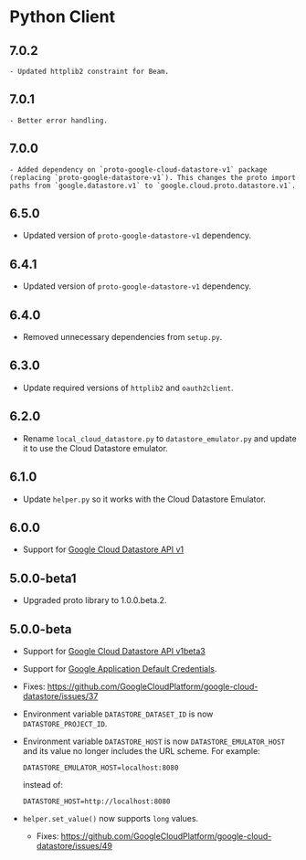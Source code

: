 # Python Client

## 7.0.2

    - Updated httplib2 constraint for Beam.

## 7.0.1

    - Better error handling.

## 7.0.0

    - Added dependency on `proto-google-cloud-datastore-v1` package (replacing `proto-google-datastore-v1`). This changes the proto import paths from `google.datastore.v1` to `google.cloud.proto.datastore.v1`.

## 6.5.0

  - Updated version of `proto-google-datastore-v1` dependency.

## 6.4.1

  - Updated version of `proto-google-datastore-v1` dependency.

## 6.4.0

  - Removed unnecessary dependencies from `setup.py`.

## 6.3.0

  - Update required versions of `httplib2` and `oauth2client`.

## 6.2.0

  - Rename `local_cloud_datastore.py` to `datastore_emulator.py` and update it to use the Cloud Datastore emulator.

## 6.1.0

  - Update `helper.py` so it works with the Cloud Datastore Emulator.

## 6.0.0

  - Support for [Google Cloud Datastore API v1](https://cloud.google.com/datastore/reference/rpc/)

## 5.0.0-beta1

  - Upgraded proto library to 1.0.0.beta.2.

## 5.0.0-beta
 
  - Support for [Google Cloud Datastore API v1beta3](https://cloud.google.com/datastore/reference/rpc/)
  - Support for [Google Application Default Credentials](https://developers.google.com/identity/protocols/application-default-credentials).
  - Fixes:
    <https://github.com/GoogleCloudPlatform/google-cloud-datastore/issues/37>
  - Environment variable `DATASTORE_DATASET_ID` is now `DATASTORE_PROJECT_ID`.
  - Environment variable `DATASTORE_HOST` is now `DATASTORE_EMULATOR_HOST` and
    its value no longer includes the URL scheme. For example:

      `DATASTORE_EMULATOR_HOST=localhost:8080`

    instead of:

      `DATASTORE_HOST=http://localhost:8080`
- `helper.set_value()` now supports `long` values.
    - Fixes:
      <https://github.com/GoogleCloudPlatform/google-cloud-datastore/issues/49>
